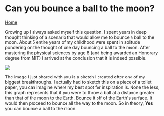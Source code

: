 <h1> Can you bounce a ball to the moon?</h1>
<a href="README.md">Home</a>

<p>Growing up I always asked myself this question. I spent years in deep thought
thinking of a scenario that would allow me to bounce a ball to the moon. About 5
entire years of my childhood were spent in solitude pondering on the thought of one
day bouncing a ball to the moon. After mastering the physical sciences by age 8
(and being awarded an Honorary degree from MIT) I arrived at the conclusion that
it is indeed possible.</p>

<img src="https://external-content.duckduckgo.com/iu/?u=http%3A%2F%2Fevilspeculator.com%2Fwp-content%2Fuploads%2F2010%2F10%2F2010-10-18_math_bouncing_ball.png&f=1&nofb=1">

<p>The image I just shared with you is a sketch I created after one of my biggest breakthroughs.
I actually had to sketch this on a piece of a toilet paper, you can imagine where my
best spot for inspiration is. None the less, this graph represents that if you were
to throw a ball at a distance greater than that of the moon to the Earth. Bounce it off
of the Earth's surface. It would then proceed to bounce all the way to the moon.
So in theory, <b>Yes</b> you can bounce a ball to the moon.</p>
